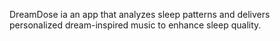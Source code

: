 DreamDose ia an app that analyzes sleep patterns and delivers personalized dream-inspired music to enhance
sleep quality.
